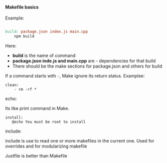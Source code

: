 #### Makefile basics

Example:
```Makefile

build: package.json index.js main.cpp
    npm build

```
Here:
 - **build** is the name of command
 - **package.json inde.js and main.cpp** are - dependencies for that build
 - There should be the make sections for package.json and others for build



If a command starts with `-`, Make ignore its return status. Examplee:
```
clean:
    - rm -rf *
```

echo:

Its like print command in Make.
```
install:
   @echo You must be root to install
```

include:

include is use to read one or more makefiles in the current one. Used for overrides and for modularizing makefile

Justfile is better than Makefile